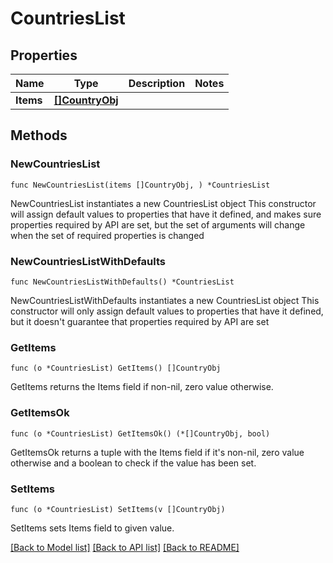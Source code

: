 # CountriesList

## Properties

Name | Type | Description | Notes
------------ | ------------- | ------------- | -------------
**Items** | [**[]CountryObj**](CountryObj.md) |  | 

## Methods

### NewCountriesList

`func NewCountriesList(items []CountryObj, ) *CountriesList`

NewCountriesList instantiates a new CountriesList object
This constructor will assign default values to properties that have it defined,
and makes sure properties required by API are set, but the set of arguments
will change when the set of required properties is changed

### NewCountriesListWithDefaults

`func NewCountriesListWithDefaults() *CountriesList`

NewCountriesListWithDefaults instantiates a new CountriesList object
This constructor will only assign default values to properties that have it defined,
but it doesn't guarantee that properties required by API are set

### GetItems

`func (o *CountriesList) GetItems() []CountryObj`

GetItems returns the Items field if non-nil, zero value otherwise.

### GetItemsOk

`func (o *CountriesList) GetItemsOk() (*[]CountryObj, bool)`

GetItemsOk returns a tuple with the Items field if it's non-nil, zero value otherwise
and a boolean to check if the value has been set.

### SetItems

`func (o *CountriesList) SetItems(v []CountryObj)`

SetItems sets Items field to given value.



[[Back to Model list]](../README.md#documentation-for-models) [[Back to API list]](../README.md#documentation-for-api-endpoints) [[Back to README]](../README.md)


